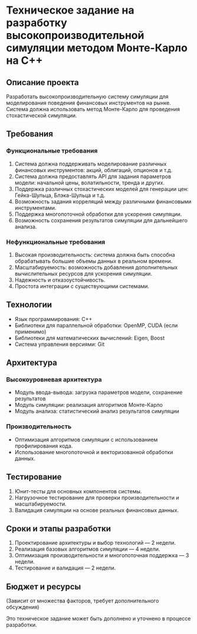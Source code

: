 # Техническое задание на разработку высокопроизводительной симуляции методом Монте-Карло на C++

## Описание проекта

Разработать высокопроизводительную систему симуляции для моделирования поведения финансовых инструментов на рынке. Система должна использовать метод Монте-Карло для проведения стохастической симуляции.

## Требования

### Функциональные требования

1. Система должна поддерживать моделирование различных финансовых инструментов: акций, облигаций, опционов и т.д.
2. Система должна предоставлять API для задания параметров модели: начальной цены, волатильности, тренда и других.
3. Поддержка различных стохастических моделей для генерации цен: Гейка-Шульца, Блэка-Шульца и т.д.
4. Возможность задания корреляций между различными финансовыми инструментами.
5. Поддержка многопоточной обработки для ускорения симуляции.
6. Возможность сохранения результатов симуляции для дальнейшего анализа.

### Нефункциональные требования

1. Высокая производительность: система должна быть способна обрабатывать большие объемы данных в реальном времени.
2. Масштабируемость: возможность добавления дополнительных вычислительных ресурсов для ускорения симуляции.
3. Надежность и отказоустойчивость.
4. Простота интеграции с существующими системами.

## Технологии

- Язык программирования: C++
- Библиотеки для параллельной обработки: OpenMP, CUDA (если применимо)
- Библиотеки для математических вычислений: Eigen, Boost
- Система управления версиями: Git

## Архитектура

### Высокоуровневая архитектура

- Модуль ввода-вывода: загрузка параметров модели, сохранение результатов
- Модуль симуляции: реализация алгоритмов Монте-Карло
- Модуль анализа: статистический анализ результатов симуляции

### Производительность

- Оптимизация алгоритмов симуляции с использованием профилирования кода.
- Использование многопоточной и векторизованной обработки данных.

## Тестирование

1. Юнит-тесты для основных компонентов системы.
2. Нагрузочное тестирование для проверки производительности и масштабируемости.
3. Валидация симуляции на основе реальных финансовых данных.

## Сроки и этапы разработки

1. Проектирование архитектуры и выбор технологий — 2 недели.
2. Реализация базовых алгоритмов симуляции — 4 недели.
3. Оптимизация производительности и многопоточная поддержка — 3 недели.
4. Тестирование и валидация — 2 недели.

## Бюджет и ресурсы

(Зависит от множества факторов, требует дополнительного обсуждения)

Это техническое задание может быть дополнено и уточнено в процессе разработки.